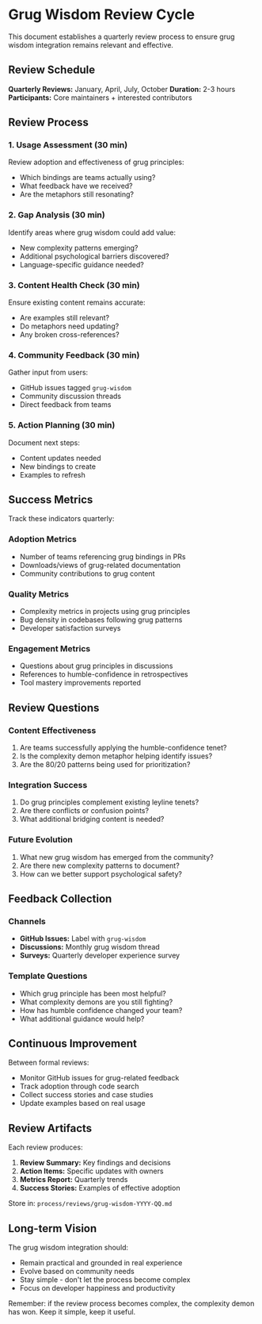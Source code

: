 # Grug Wisdom Review Cycle

This document establishes a quarterly review process to ensure grug wisdom integration remains relevant and effective.

## Review Schedule

**Quarterly Reviews:** January, April, July, October
**Duration:** 2-3 hours
**Participants:** Core maintainers + interested contributors

## Review Process

### 1. Usage Assessment (30 min)
Review adoption and effectiveness of grug principles:
- Which bindings are teams actually using?
- What feedback have we received?
- Are the metaphors still resonating?

### 2. Gap Analysis (30 min)
Identify areas where grug wisdom could add value:
- New complexity patterns emerging?
- Additional psychological barriers discovered?
- Language-specific guidance needed?

### 3. Content Health Check (30 min)
Ensure existing content remains accurate:
- Are examples still relevant?
- Do metaphors need updating?
- Any broken cross-references?

### 4. Community Feedback (30 min)
Gather input from users:
- GitHub issues tagged `grug-wisdom`
- Community discussion threads
- Direct feedback from teams

### 5. Action Planning (30 min)
Document next steps:
- Content updates needed
- New bindings to create
- Examples to refresh

## Success Metrics

Track these indicators quarterly:

### Adoption Metrics
- Number of teams referencing grug bindings in PRs
- Downloads/views of grug-related documentation
- Community contributions to grug content

### Quality Metrics
- Complexity metrics in projects using grug principles
- Bug density in codebases following grug patterns
- Developer satisfaction surveys

### Engagement Metrics
- Questions about grug principles in discussions
- References to humble-confidence in retrospectives
- Tool mastery improvements reported

## Review Questions

### Content Effectiveness
1. Are teams successfully applying the humble-confidence tenet?
2. Is the complexity demon metaphor helping identify issues?
3. Are the 80/20 patterns being used for prioritization?

### Integration Success
1. Do grug principles complement existing leyline tenets?
2. Are there conflicts or confusion points?
3. What additional bridging content is needed?

### Future Evolution
1. What new grug wisdom has emerged from the community?
2. Are there new complexity patterns to document?
3. How can we better support psychological safety?

## Feedback Collection

### Channels
- **GitHub Issues:** Label with `grug-wisdom`
- **Discussions:** Monthly grug wisdom thread
- **Surveys:** Quarterly developer experience survey

### Template Questions
- Which grug principle has been most helpful?
- What complexity demons are you still fighting?
- How has humble confidence changed your team?
- What additional guidance would help?

## Continuous Improvement

Between formal reviews:
- Monitor GitHub issues for grug-related feedback
- Track adoption through code search
- Collect success stories and case studies
- Update examples based on real usage

## Review Artifacts

Each review produces:
1. **Review Summary:** Key findings and decisions
2. **Action Items:** Specific updates with owners
3. **Metrics Report:** Quarterly trends
4. **Success Stories:** Examples of effective adoption

Store in: `process/reviews/grug-wisdom-YYYY-QQ.md`

## Long-term Vision

The grug wisdom integration should:
- Remain practical and grounded in real experience
- Evolve based on community needs
- Stay simple - don't let the process become complex
- Focus on developer happiness and productivity

Remember: if the review process becomes complex, the complexity demon has won. Keep it simple, keep it useful.
